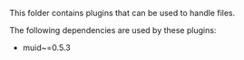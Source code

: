 This folder contains plugins that can be used to handle files.

The following dependencies are used by these plugins:
- muid~=0.5.3
